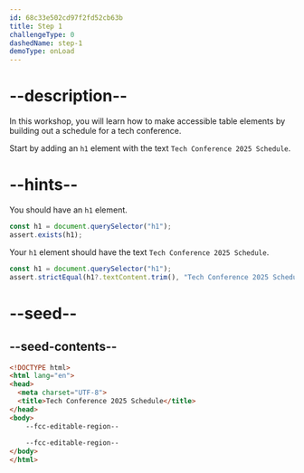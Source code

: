 ```yaml
---
id: 68c33e502cd97f2fd52cb63b
title: Step 1
challengeType: 0
dashedName: step-1
demoType: onLoad
---
```


# --description--

In this workshop, you will learn how to make accessible table elements by building out a schedule for a tech conference.

Start by adding an `h1` element with the text `Tech Conference 2025 Schedule`.

# --hints--

You should have an `h1` element.

```js
const h1 = document.querySelector("h1");
assert.exists(h1);
```

Your `h1` element should have the text `Tech Conference 2025 Schedule`.

```js
const h1 = document.querySelector("h1");
assert.strictEqual(h1?.textContent.trim(), "Tech Conference 2025 Schedule");
```

# --seed--

## --seed-contents--

```html
<!DOCTYPE html>
<html lang="en">
<head>
  <meta charset="UTF-8">
  <title>Tech Conference 2025 Schedule</title>
</head>
<body>
    --fcc-editable-region--
    
    --fcc-editable-region--
</body>
</html>
```
